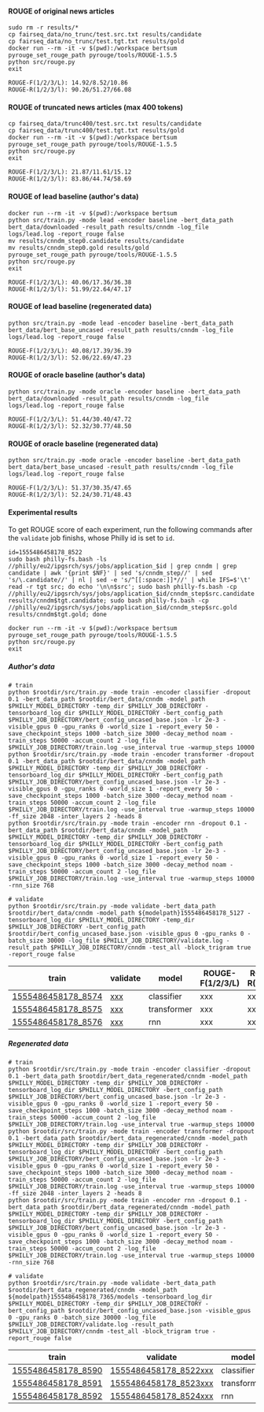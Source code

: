 #### ROUGE of original news articles
```
sudo rm -r results/*
cp fairseq_data/no_trunc/test.src.txt results/candidate
cp fairseq_data/no_trunc/test.tgt.txt results/gold
docker run --rm -it -v $(pwd):/workspace bertsum
pyrouge_set_rouge_path pyrouge/tools/ROUGE-1.5.5
python src/rouge.py
exit
```
```
ROUGE-F(1/2/3/L): 14.92/8.52/10.86
ROUGE-R(1/2/3/l): 90.26/51.27/66.08
```


#### ROUGE of truncated news articles (max 400 tokens)
```
cp fairseq_data/trunc400/test.src.txt results/candidate
cp fairseq_data/trunc400/test.tgt.txt results/gold
docker run --rm -it -v $(pwd):/workspace bertsum
pyrouge_set_rouge_path pyrouge/tools/ROUGE-1.5.5
python src/rouge.py
exit
```
```
ROUGE-F(1/2/3/L): 21.87/11.61/15.12
ROUGE-R(1/2/3/l): 83.86/44.74/58.69
```

#### ROUGE of lead baseline (author's data)
```
docker run --rm -it -v $(pwd):/workspace bertsum
python src/train.py -mode lead -encoder baseline -bert_data_path bert_data/downloaded -result_path results/cnndm -log_file logs/lead.log -report_rouge false
mv results/cnndm_step0.candidate results/candidate
mv results/cnndm_step0.gold results/gold
pyrouge_set_rouge_path pyrouge/tools/ROUGE-1.5.5
python src/rouge.py
exit
```
```
ROUGE-F(1/2/3/L): 40.06/17.36/36.38
ROUGE-R(1/2/3/l): 51.99/22.64/47.17
```

#### ROUGE of lead baseline (regenerated data)

```
python src/train.py -mode lead -encoder baseline -bert_data_path bert_data/bert_base_uncased -result_path results/cnndm -log_file logs/lead.log -report_rouge false
```
```
ROUGE-F(1/2/3/L): 40.08/17.39/36.39
ROUGE-R(1/2/3/l): 52.06/22.69/47.23
```

#### ROUGE of oracle baseline (author's data)
```
python src/train.py -mode oracle -encoder baseline -bert_data_path bert_data/downloaded -result_path results/cnndm -log_file logs/lead.log -report_rouge false
```
```
ROUGE-F(1/2/3/L): 51.44/30.40/47.72
ROUGE-R(1/2/3/l): 52.32/30.77/48.50
```

#### ROUGE of oracle baseline (regenerated data)
```
python src/train.py -mode oracle -encoder baseline -bert_data_path bert_data/bert_base_uncased -result_path results/cnndm -log_file logs/lead.log -report_rouge false
```
```
ROUGE-F(1/2/3/L): 51.37/30.35/47.65
ROUGE-R(1/2/3/l): 52.24/30.71/48.43
```

#### Experimental results

To get ROUGE score of each experiment, run the following commands after the ```validate``` job finishs, whose Philly id is set to ```id```.
```
id=1555486458178_8522
sudo bash philly-fs.bash -ls //philly/eu2/ipgsrch/sys/jobs/application_$id | grep cnndm | grep candidate | awk '{print $NF}' | sed 's/cnndm_step//' | sed 's/\.candidate//' | nl | sed -e 's/^[[:space:]]*//' | while IFS=$'\t' read -r tgt src; do echo '\n\n$src'; sudo bash philly-fs.bash -cp //philly/eu2/ipgsrch/sys/jobs/application_$id/cnndm_step$src.candidate results/cnndm$tgt.candidate; sudo bash philly-fs.bash -cp //philly/eu2/ipgsrch/sys/jobs/application_$id/cnndm_step$src.gold results/cnndm$tgt.gold; done

docker run --rm -it -v $(pwd):/workspace bertsum
pyrouge_set_rouge_path pyrouge/tools/ROUGE-1.5.5
python src/rouge.py
exit
```

##### Author's data
```
# train
python $rootdir/src/train.py -mode train -encoder classifier -dropout 0.1 -bert_data_path $rootdir/bert_data/cnndm -model_path $PHILLY_MODEL_DIRECTORY -temp_dir $PHILLY_JOB_DIRECTORY -tensorboard_log_dir $PHILLY_MODEL_DIRECTORY -bert_config_path $PHILLY_JOB_DIRECTORY/bert_config_uncased_base.json -lr 2e-3 -visible_gpus 0 -gpu_ranks 0 -world_size 1 -report_every 50 -save_checkpoint_steps 1000 -batch_size 3000 -decay_method noam -train_steps 50000 -accum_count 2 -log_file $PHILLY_JOB_DIRECTORY/train.log -use_interval true -warmup_steps 10000
python $rootdir/src/train.py -mode train -encoder transformer -dropout 0.1 -bert_data_path $rootdir/bert_data/cnndm -model_path $PHILLY_MODEL_DIRECTORY -temp_dir $PHILLY_JOB_DIRECTORY -tensorboard_log_dir $PHILLY_MODEL_DIRECTORY -bert_config_path $PHILLY_JOB_DIRECTORY/bert_config_uncased_base.json -lr 2e-3 -visible_gpus 0 -gpu_ranks 0 -world_size 1 -report_every 50 -save_checkpoint_steps 1000 -batch_size 3000 -decay_method noam -train_steps 50000 -accum_count 2 -log_file $PHILLY_JOB_DIRECTORY/train.log -use_interval true -warmup_steps 10000 -ff_size 2048 -inter_layers 2 -heads 8
python $rootdir/src/train.py -mode train -encoder rnn -dropout 0.1 -bert_data_path $rootdir/bert_data/cnndm -model_path $PHILLY_MODEL_DIRECTORY -temp_dir $PHILLY_JOB_DIRECTORY -tensorboard_log_dir $PHILLY_MODEL_DIRECTORY -bert_config_path $PHILLY_JOB_DIRECTORY/bert_config_uncased_base.json -lr 2e-3 -visible_gpus 0 -gpu_ranks 0 -world_size 1 -report_every 50 -save_checkpoint_steps 1000 -batch_size 3000 -decay_method noam -train_steps 50000 -accum_count 2 -log_file $PHILLY_JOB_DIRECTORY/train.log -use_interval true -warmup_steps 10000 -rnn_size 768

# validate
python $rootdir/src/train.py -mode validate -bert_data_path $rootdir/bert_data/cnndm -model_path ${modelpath}1555486458178_5127 -tensorboard_log_dir $PHILLY_MODEL_DIRECTORY -temp_dir $PHILLY_JOB_DIRECTORY -bert_config_path $rootdir/bert_config_uncased_base.json -visible_gpus 0 -gpu_ranks 0 -batch_size 30000 -log_file $PHILLY_JOB_DIRECTORY/validate.log -result_path $PHILLY_JOB_DIRECTORY/cnndm -test_all -block_trigram true -report_rouge false
```
| train | validate | model | ROUGE-F(1/2/3/L) | ROUGE-R(1/2/3/l) |
| --- | --- | --- | --- | --- |
| [1555486458178_8574](https://philly/#/job/eu2/ipgsrch/1555486458178_8574) | [xxx](https://philly/#/job/eu2/ipgsrch/xxx) | classifier | xxx | xxx |
| [1555486458178_8575](https://philly/#/job/eu2/ipgsrch/1555486458178_8575) | [xxx](https://philly/#/job/eu2/ipgsrch/xxx) | transformer | xxx | xxx |
| [1555486458178_8576](https://philly/#/job/eu2/ipgsrch/1555486458178_8576) | [xxx](https://philly/#/job/eu2/ipgsrch/xxx) | rnn | xxx | xxx |



##### Regenerated data
```
# train
python $rootdir/src/train.py -mode train -encoder classifier -dropout 0.1 -bert_data_path $rootdir/bert_data_regenerated/cnndm -model_path $PHILLY_MODEL_DIRECTORY -temp_dir $PHILLY_JOB_DIRECTORY -tensorboard_log_dir $PHILLY_MODEL_DIRECTORY -bert_config_path $PHILLY_JOB_DIRECTORY/bert_config_uncased_base.json -lr 2e-3 -visible_gpus 0 -gpu_ranks 0 -world_size 1 -report_every 50 -save_checkpoint_steps 1000 -batch_size 3000 -decay_method noam -train_steps 50000 -accum_count 2 -log_file $PHILLY_JOB_DIRECTORY/train.log -use_interval true -warmup_steps 10000
python $rootdir/src/train.py -mode train -encoder transformer -dropout 0.1 -bert_data_path $rootdir/bert_data_regenerated/cnndm -model_path $PHILLY_MODEL_DIRECTORY -temp_dir $PHILLY_JOB_DIRECTORY -tensorboard_log_dir $PHILLY_MODEL_DIRECTORY -bert_config_path $PHILLY_JOB_DIRECTORY/bert_config_uncased_base.json -lr 2e-3 -visible_gpus 0 -gpu_ranks 0 -world_size 1 -report_every 50 -save_checkpoint_steps 1000 -batch_size 3000 -decay_method noam -train_steps 50000 -accum_count 2 -log_file $PHILLY_JOB_DIRECTORY/train.log -use_interval true -warmup_steps 10000 -ff_size 2048 -inter_layers 2 -heads 8
python $rootdir/src/train.py -mode train -encoder rnn -dropout 0.1 -bert_data_path $rootdir/bert_data_regenerated/cnndm -model_path $PHILLY_MODEL_DIRECTORY -temp_dir $PHILLY_JOB_DIRECTORY -tensorboard_log_dir $PHILLY_MODEL_DIRECTORY -bert_config_path $PHILLY_JOB_DIRECTORY/bert_config_uncased_base.json -lr 2e-3 -visible_gpus 0 -gpu_ranks 0 -world_size 1 -report_every 50 -save_checkpoint_steps 1000 -batch_size 3000 -decay_method noam -train_steps 50000 -accum_count 2 -log_file $PHILLY_JOB_DIRECTORY/train.log -use_interval true -warmup_steps 10000 -rnn_size 768

# validate
python $rootdir/src/train.py -mode validate -bert_data_path $rootdir/bert_data_regenerated/cnndm -model_path ${modelpath}1555486458178_7365/models -tensorboard_log_dir $PHILLY_MODEL_DIRECTORY -temp_dir $PHILLY_JOB_DIRECTORY -bert_config_path $rootdir/bert_config_uncased_base.json -visible_gpus 0 -gpu_ranks 0 -batch_size 30000 -log_file $PHILLY_JOB_DIRECTORY/validate.log -result_path $PHILLY_JOB_DIRECTORY/cnndm -test_all -block_trigram true -report_rouge false
```
| train | validate | model | ROUGE-F(1/2/3/L) | ROUGE-R(1/2/3/l) |
| --- | --- | --- | --- | --- |
| [1555486458178_8590](https://philly/#/job/eu2/ipgsrch/1555486458178_8590) | [1555486458178_8522xxx](https://philly/#/job/eu2/ipgsrch/1555486458178_8522) | classifier | 42.82/20.03/39.28 | 52.67/24.61/48.27 |
| [1555486458178_8591](https://philly/#/job/eu2/ipgsrch/1555486458178_8591) | [1555486458178_8523xxx](https://philly/#/job/eu2/ipgsrch/1555486458178_8523) | transformer | 42.85/20.09/39.32 | 52.69/24.66/48.28 |
| [1555486458178_8592](https://philly/#/job/eu2/ipgsrch/1555486458178_8592) | [1555486458178_8524xxx](https://philly/#/job/eu2/ipgsrch/1555486458178_8524) | rnn | ? | --- |
